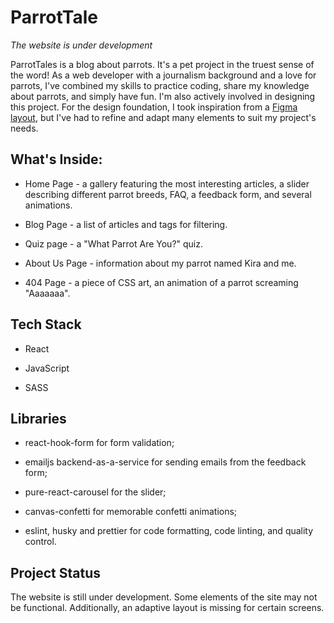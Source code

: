 # ParrotTale

_The website is under development_

ParrotTales is a blog about parrots. It's a pet project in the truest sense of the word! As a web developer with a journalism background and a love for parrots, I've combined my skills to practice coding, share my knowledge about parrots, and simply have fun. I'm also actively involved in designing this project. For the design foundation, I took inspiration from a [Figma layout](https://www.figma.com/file/rBW1MkB8NrAauPoezuL1Rn/%F0%9F%8E%A8-Creative-Website-Template-for-Figma-Community?is-community-duplicate=1&fuid=954281859369484479), but I've had to refine and adapt many elements to suit my project's needs.

## What's Inside:

- Home Page - a gallery featuring the most interesting articles, a slider describing different parrot breeds, FAQ, a feedback form, and several animations.

- Blog Page - a list of articles and tags for filtering.

- Quiz page - a "What Parrot Are You?" quiz.

- About Us Page - information about my parrot named Kira and me.

- 404 Page - a piece of CSS art, an animation of a parrot screaming "Aaaaaaa".

## Tech Stack

- React

- JavaScript

- SASS

## Libraries

- react-hook-form for form validation;

- emailjs backend-as-a-service for sending emails from the feedback form;

- pure-react-carousel for the slider;

- canvas-confetti for memorable confetti animations;

- eslint, husky and prettier for code formatting, code linting, and quality control.

## Project Status

The website is still under development. Some elements of the site may not be functional. Additionally, an adaptive layout is missing for certain screens.

